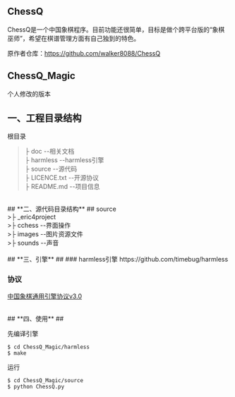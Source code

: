 
## ChessQ
ChessQ是一个中国象棋程序。目前功能还很简单，目标是做个跨平台版的“象棋巫师”，希望在棋谱管理方面有自己独到的特色。

原作者仓库：https://github.com/walker8088/ChessQ


## ChessQ_Magic
个人修改的版本
<br>

## **一、工程目录结构** ##
根目录<br>
>├ doc --相关文档 <br>
>├ harmless --harmless引擎 <br>
>├ source --源代码 <br>
>├ LICENCE.txt --开源协议 <br>
>├ README.md --项目信息 <br>

<br>
## **二、源代码目录结构** ##
source<br>
>├ _eric4project  <br>
>├ cchess --界面操作<br>
>├ images --图片资源文件<br>
>├ sounds --声音<br>

<br>
## **三、引擎** ##
### harmless引擎
https://github.com/timebug/harmless

### 协议
[中国象棋通用引擎协议v3.0](https://github.com/haogefeifei/ChessQ_Magic/blob/master/doc/%E4%B8%AD%E5%9B%BD%E8%B1%A1%E6%A3%8B%E9%80%9A%E7%94%A8%E5%BC%95%E6%93%8E%E5%8D%8F%E8%AE%AEv3.0.md)

<br>
## **四、使用** ##

先编译引擎

    $ cd ChessQ_Magic/harmless
    $ make

运行

    $ cd ChessQ_Magic/source
    $ python ChessQ.py




